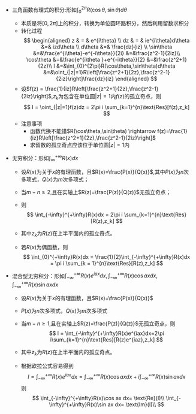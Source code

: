 + 三角函数有理式的积分:形如$\int_{0}^{2\pi}R(\cos\theta,\sin\theta)d\theta$
  + 本质是将$[0,2\pi]$上的积分，转换为单位圆环路积分，然后利用留数求积分
  + 转化过程
  $$
  \begin{aligned}
  z & = &  e^{i\theta} \\
  dz & = & ie^{i\theta}d\theta &=& izd\theta \\
  d\theta &=& \frac{dz}{iz} \\
  \sin\theta &=&\frac{e^{i\theta}-e^{-i\theta}}{2i} &=&\frac{z^2-1}{2iz}\\
  \cos\theta &=&\frac{e^{i\theta }+e^{-i\theta}}{2} &=&\frac{z^2+1}{2z}\\
  I &=&\int_{0}^{2\pi}R(\cos\theta,\sin\theta)d\theta &=&\oint_{|z|=1}R\left[\frac{z^2+1}{2z},\frac{z^2-1}{2iz}\right]\frac{dz}{iz}
  \end{aligned}
  $$
  + 设$f(z) = \frac{1}{iz}R\left[\frac{z^2+1}{2z},\frac{z^2-1}{2iz}\right]$,$z_k$为包含在单位圆$|z|=1$内$f(z)$的孤立奇点，则
  $$
  I = \oint_{|z|=1}f(z)dz = 2\pi i \sum_{k=1}^{n}\text{Res}[f(z),z_k]
  $$
  + 注意事项
    + 函数代换不能错$R(\cos\theta,\sin\theta) \rightarrow f(z)=\frac{1}{iz}R\left[\frac{z^2+1}{2z},\frac{z^2-1}{2iz}\right]$
    + 求留数的孤立奇点应该位于单位圆$|z|=1$内

+ 无穷积分：形如$\int_{\infty}^{+\infty}R(x)dx$
  + 设$R(x)$为关于$x$的有理函数，且$R(x)=\frac{P(x)}{Q(x)}$,其中$P(x)$为$n$次多项式，$Q(x)$为$m$次多项式；
  + 当$m-n \ge 2$,且在实轴上$R(z)=\frac{P(z)}{Q(z)}$无孤立奇点；
  + 则
  $$
  \int_{-\infty}^{+\infty}R(x)dx = 2\pi i \sum_{k=1}^{n}\text{Res}[R(z),z_k]
  $$
  + 其中$z_k$为$R(z)$在上半平面内的孤立奇点。
  
  + 若$R(x)$为偶函数，则
    $$
    \int_{0}^{+\infty}R(x)dx = \frac{1}{2}\int_{-\infty}^{+\infty}R(x)dx = \pi i \sum_{k = 1}^{n}\text{Res}[R(z),z_k]
    $$
    
  
+ 混合型无穷积分：形如$\int_{-\infty}^{+\infty}R(x)e^{iax}dx,\int_{-\infty}^{+\infty}R(x)\cos axdx,\int_{-\infty}^{+\infty}R(x)\sin axdx$

  + 设$R(x)$为关于$x$的有理函数，且$R(x)=\frac{P(x)}{Q(x)}$

  + $P(x)$为$n$次多项式，$Q(x)$为$m$次多项式

  + 当$m-n\ge1$,且在实轴上$R(z)=\frac{P(z)}{Q(z)}$无孤立奇点，则
    $$
    I = \int_{-\infty}^{+\infty}R(x)e^{iax}dx=2\pi i\sum_{k=1}^{n}\text{Res}[R(z)e^{iaz},z_k]
    $$

  + 其中$z_k$为$R(z)$在上半平面内的孤立奇点。

  + 根据欧拉公式容易得到
    $$
    I = \int_{-\infty}^{+\infty}R(x)e^{iax}dx=\int_{-\infty}^{+\infty}R(x)\cos ax dx + i\int_{-\infty}^{+\infty}R(x)\sin ax dx
    $$
    则
    $$
    \int_{-\infty}^{+\infty}R(x)\cos ax dx= \text{Re}(I)\\
    \int_{-\infty}^{+\infty}R(x)\sin ax dx= \text{Im}(I)\\
    $$
    